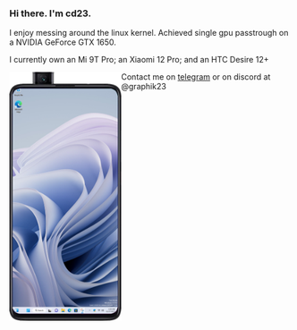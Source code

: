 ### Hi there. I'm cd23.
I enjoy messing around the linux kernel. Achieved single gpu passtrough on a NVIDIA GeForce GTX 1650.

 
I currently own an Mi 9T Pro; an Xiaomi 12 Pro; and an HTC Desire 12+

<img align="left" src="https://raw.githubusercontent.com/graphiks/graphiks/main/raphael-cr.png" width="200" alt="Xiaomi Mi 9T Pro">  

Contact me on [telegram](https://t.me/graphiks23) or on discord at @graphik23



